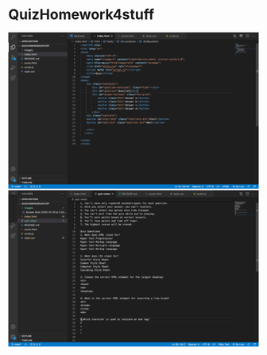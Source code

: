 # QuizHomework4stuff
![](images/Screen%20Shot%202020-10-19%20at%202.02.02%20PM.png)
![](images/Screen%20Shot%202020-10-24%20at%201.51.03%20PM.png)